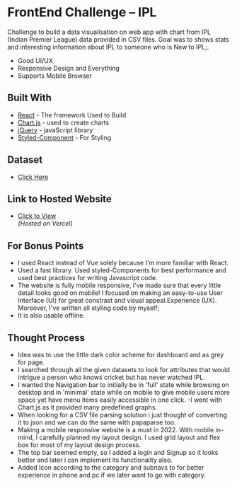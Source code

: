 # FrontEnd Challenge – IPL

Challenge to build a data visualisation on web app with chart from IPL (Indian Premier League) data provided in CSV files. Goal was to shows  stats and interesting information about IPL to someone who is New to IPL;.

  - Good UI/UX 
  - Responsive Design and Everything
  - Supports Mobile Browser

## Built With
  - [React](https://reactjs.org/) - The framework Used to Build
  - [Chart.js](https://www.chartjs.org/) - used to create charts
  - [jQuery](http://jquery.com) - javaScript library
  - [Styled-Component](https://styled-components.com/) - For Styling

## Dataset
  - [Click Here](https://www.kaggle.com/harsha547/indian-premier-league-csv-dataset)  

## Link to Hosted Website
  - [Click to View](https://sachin-ipl-chart.vercel.app)  
  *(Hosted on Vercel)*

## For Bonus Points
  - I used React instead of Vue solely because I'm more familiar with React.
  - Used a fast library. Used styled-Components for best performance and used best practices for writing Javascript code. 
  - The website is fully mobile responsive, I've made sure that every little detail looks good on mobile! I focused on making an easy-to-use User Interface (UI) for great constrast and visual appeal.Experience (UX). Moreover, I've written all styling code by myself;
  - It is also usable offline.
  
## Thought Process
  - Idea was to use the little dark color scheme  for dashboard and as grey for page.
  - I searched through all the given datasets to look for attributes that would intrigue a person who knows cricket but has never watched IPL. 
  - I wanted the Navigation bar to initially be in 'full' state while browsing on desktop and in 'minimal' state while on mobile to give mobile users more space yet have menu items easily accessible in one click.
  -I went with Chart.js as it provided many predefined graphs.
  - When looking for a CSV file parsing solution i just thought of converting it to json and we can do the same with papaparse too.
  - Making a mobile responsive website is a must in 2022. With mobile in-mind, I carefully planned my layout design. I used grid layout and flex box for most of my layout design process.
  - The top bar seemed empty, so I added a login and Signup so it looks better and later i can implement its functionality also.
  - Added Icon according to the category and subnavs to for better experience in phone and pc if we later want to go with category.
  

